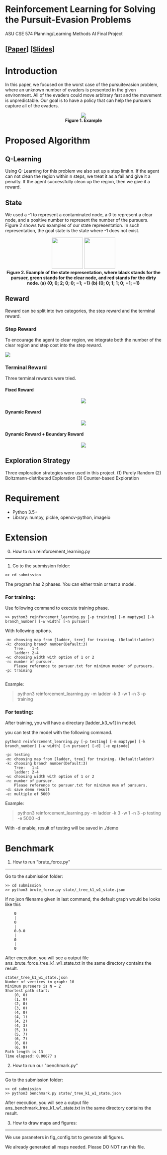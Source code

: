 # Reinforcement Learning for Solving the Pursuit-Evasion Problems
ASU CSE 574 Planning/Learning Methods AI Final Project 

[[Paper](https://raw.githubusercontent.com/appleternity/planning_final_project/3bf9a7745b3f97cbc36da8763ed7f38a7c3f352a/Planning_Final_Project.pdf)]
[[Slides](https://docs.google.com/presentation/d/1_0p_jFYE5NQ6rX_o51VKwKm59AnMBBm8661jEA7Ug3I/edit?usp=sharing)]
--------------------------
# Introduction

In this paper, we focused on the worst case of the pursuitevasion problem, where an unknown number of evaders is presented in the given environment. All of the evaders could move arbitrary fast and the movement is unpredictable. Our goal is to have a policy that can help the pursuers capture all of the evaders.

<p align="center">
	<img src="https://raw.githubusercontent.com/appleternity/planning_final_project/final_submission/demo/ladder_k2_w2_e30000/demo.gif">
	<br>
	<b>Figure 1. Example</b>
</p>

# Proposed Algorithm
## Q-Learning
Using Q-Learning for this problem we also set up a step limit n. If the agent can not clean the region within n steps, we treat it as a fail and give it a penalty. If the agent successfully clean up the region, then we give it a reward. 

## State
We used a -1 to represent a contaminated node, a 0 to represent a clear node, and a positive number to represent the number of the pursuers. Figure 2 shows two examples of our state representation. In such representation, the goal state is the state where -1 does not exist.

<p align="center">
	<img src="https://raw.githubusercontent.com/appleternity/planning_final_project/final_submission/demo/new_state1.png" style="width:100px;"> 
	<img src="https://raw.githubusercontent.com/appleternity/planning_final_project/final_submission/demo/new_state2.png" style="width:100px;">
	<br>
	<b>Figure 2. Example of the state representation, where black stands for the pursuer, green stands for the clear node, and red stands for the dirty node. (a) {0; 0; 2; 0; 0; −1; −1} (b) {0; 0; 1; 1; 0; −1; −1} </b>
</p>

## Reward 
Reward can be split into two categories, the step reward and the terminal reward.

### Step Reward
To encourage the agent to clear region, we integrate both the number of the clear region and step cost into the step reward.

<img align="center" src="https://latex.codecogs.com/png.latex?%5Clarge%20Reward_%7Bstep%7D%20%3D%20Number%5C%20of%5C%20Clear%5C%20Region%5C%20-%20%5C%20Step%5C%20Cost">

### Terminal Reward
Three terminal rewards were tried. 

#### Fixed Reward
<p align="center">
	<img src="https://latex.codecogs.com/png.latex?%5Clarge%20R_%7Bf%7D%3D%20%5Cbegin%7Bcases%7D%20&plus;150%20%26%2C%20if%5C%20reaching%5C%20goal%20%5C%5C%20-150%20%26%2C%20otherwise%20%5Cend%7Bcases%7D">
</p>

#### Dynamic Reward
<p align="center">
	<img src="https://latex.codecogs.com/png.latex?%5Clarge%20R_%7Bd%7D%3D%20%5Cbegin%7Bcases%7D%2020%20%5Ccdot%20node_%7Bclear%7D%20%26%2C%20if%5C%20reaching%5C%20goal%20%5C%5C%20-1000%20&plus;%2010%20%5Ccdot%20node_%7Bclear%7D%20%26%2C%20otherwise%20%5Cend%7Bcases%7D">
</p>

#### Dynamic Reward + Boundary Reward
<p align="center">
<img src="https://latex.codecogs.com/png.latex?%5Clarge%20R_%7Bb%7D%3D%20%5Cbegin%7Bcases%7D%2020%20%5Ccdot%20node_%7Bclear%7D%20%26%2C%20if%5C%20reaching%5C%20goal%20%5C%5C%20-1000%20&plus;%2010%20%5Ccdot%20node_%7Bclear%7D%20%5C%5C%20%5Cquad%5Cquad%5Cquad&plus;%20100%20%5Ccdot%20pursuer_%7Bboundary%7D%20%26%2C%20otherwise%20%5Cend%7Bcases%7D">
</p>

## Exploration Strategy
Three exploration strategies were used in this project.
(1) Purely Random
(2) Boltzmann-distributed Exploration
(3) Counter-based Exploration

# Requirement

* Python 3.5+
* Library: numpy, pickle, opencv-python, imageio

# Extension
0) How to run reinforcement_learning.py
---------------------------------------
1. Go to the submission folder:

```
>> cd submission
```

The program has 2 phases. 
You can either train or test a model.

### For training:

Use following command to execute training phase.

```
>> python3 reinforcement_learning.py [-p training] [-m maptype] [-k branch_number] [-w width] [-n pursuer]
```

With following options.

```
-m: choosing map from [ladder, tree] for training. (Default:ladder)
-k: choosing branch number(Default:3)
	Tree:   1-4
	ladder: 2-4	
-w: choosing width with option of 1 or 2
-n: number of pursuer. 
	Please reference to pursuer.txt for minimum number of pursuers.
-p: training
	
```
Example:
>python3 reinforcement_learning.py -m ladder -k 3 -w 1 -n 3 -p training



### For testing:

After training, you will have a directary [ladder\_k3\_w1] in model.

you can test the model with the following command.


```
python3 reinforcement_learning.py [-p testing] [-m maptype] [-k branch_number] [-w width] [-n pursuer] [-d] [-e episode]
```

```
-p: testing
-m: choosing map from [ladder, tree] for training. (Default:ladder)
-k: choosing branch number(Default:3)
	Tree:   1-4
	ladder: 2-4	
-w: choosing width with option of 1 or 2
-n: number of pursuer. 
	Please reference to pursuer.txt for minimum num of pursuers.
-d: save demo result		
-e: multiple of 5000
```

Example:
>python3 reinforcement_learning.py -m ladder -k 3 -w 1 -n 3 -p testing -e 5000 -d


With -d enable, result of testing will be saved in ./demo


# Benchmark
1) How to run "brute_force.py"
------------------------------
Go to the submission folder:

```
>> cd submission
>> python3 brute_force.py state/_tree_k1_w1_state.json
```
If no json filename given in last command, the default graph would be looks like this

```
    0
    |
    0
    |
    0-0-0
    |
    0
    |
    0
``` 

After execution, you will see a output file ans_brute_force_tree_k1_w1_state.txt in the same directory contains the result.

```
state/_tree_k1_w1_state.json
Number of vertices in graph: 10
Minimum pursuers is N = 2
Shortest path start: 
	(0, 0)
	(1, 0)
	(2, 0)
	(3, 0)
	(4, 0)
	(4, 1)
	(4, 2)
	(4, 3)
	(5, 3)
	(5, 7)
	(6, 7)
	(6, 8)
	(6, 9)
Path length is 13
Time elapsed: 0.00677 s

```

2) How to run our "benchmark.py"
--------------------------------
Go to the submission folder:

```
>> cd submission
>> python3 benchmark.py state/_tree_k1_w1_state.json
```

After execution, you will see a output file ans_benchmark_tree_k1_w1_state.txt in the same directory contains the result.


3) How to draw maps and figures:
-----------------------------
We use paraneters in fig_config.txt to generate all figures.

We already generated all maps needed. Please DO NOT run this file.
